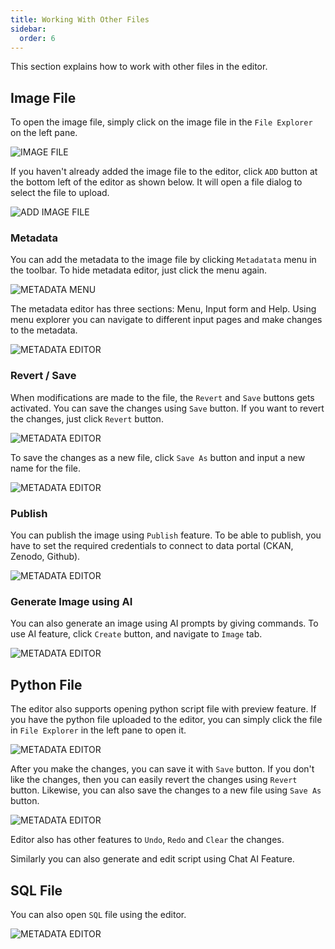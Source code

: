 ```yaml
---
title: Working With Other Files
sidebar:
  order: 6
---
```


This section explains how to work with other files in the editor.

## Image File

To open the image file, simply click on the image file in the `File Explorer` on the left pane. 

![IMAGE FILE](./assets/working-with-other-files/otherfiles-image.png)

If you haven't already added the image file to the editor, click `ADD` button at the bottom left of the editor as shown below. It will open a file dialog to select the file to upload.

![ADD IMAGE FILE](./assets/working-with-other-files/otherfiles-add.png)

### Metadata
You can add the metadata to the image file by clicking `Metadatata` menu in the toolbar. To hide metadata editor, just click the menu again.

![METADATA MENU](./assets/working-with-other-files/otherfiles-menu-metadata.png)

The metadata editor has three sections: Menu, Input form and Help. Using menu explorer you can navigate to different input pages and make changes to the metadata.

![METADATA EDITOR](./assets/working-with-other-files/otherfiles-metadata-editor.png)

### Revert / Save
When modifications are made to the file, the `Revert` and `Save` buttons gets activated. You can save the changes using `Save` button. If you want to revert the changes, just click `Revert` button.

![METADATA EDITOR](./assets/working-with-other-files/otherfiles-save-revert.png)

To save the changes as a new file, click `Save As` button and input a new name for the file.

![METADATA EDITOR](./assets/working-with-other-files/otherfiles-saveas.png)

### Publish

You can publish the image using `Publish` feature. To be able to publish, you have to set the required credentials to connect to data portal (CKAN, Zenodo, Github).

![METADATA EDITOR](./assets/working-with-other-files/otherfiles-publish.png)

### Generate Image using AI

You can also generate an image using AI prompts by giving commands. To use AI feature, click `Create` button, and navigate to `Image` tab.

![METADATA EDITOR](./assets/working-with-other-files/otherfiles-ai.png)

## Python File

The editor also supports opening python script file with preview feature. If you have the python file uploaded to the editor, you can simply click the file in `File Explorer` in the left pane to open it.

![METADATA EDITOR](./assets/working-with-other-files/otherfiles-script.png)

After you make the changes, you can save it with `Save` button. If you don't like the changes, then you can easily revert the changes using `Revert` button. Likewise, you can also save the changes to a new file using `Save As` button.

![METADATA EDITOR](./assets/working-with-other-files/otherfiles-script-menu-save-revert.png)

Editor also has other features to `Undo`, `Redo` and `Clear` the changes.

Similarly you can also generate and edit script using Chat AI Feature.

## SQL File

You can also open `SQL` file using the editor.

![METADATA EDITOR](./assets/working-with-other-files/otherfiles-view.png)